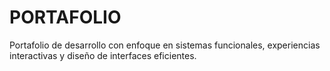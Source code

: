 # PORTAFOLIO
Portafolio de desarrollo con enfoque en sistemas funcionales, experiencias interactivas y diseño de interfaces eficientes.
